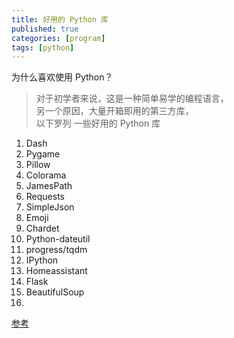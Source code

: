 ```yaml
---
title: 好用的 Python 库
published: true
categories: [program]
tags: [python]
---
```


为什么喜欢使用 Python？  
> 对于初学者来说，这是一种简单易学的编程语言，  
> 另一个原因，大量开箱即用的第三方库，  
> 以下罗列 一些好用的 Python 库

1. Dash  
2. Pygame  
3. Pillow  
4. Colorama  
5. JamesPath  
6. Requests  
7. SimpleJson  
8. Emoji  
9. Chardet  
10. Python-dateutil  
11. progress/tqdm  
12. IPython  
13. Homeassistant  
14. Flask  
15. BeautifulSoup  
16. 


[参考](https://mp.weixin.qq.com/s/iDW7ycuzoTM72B09wHI-8w)
